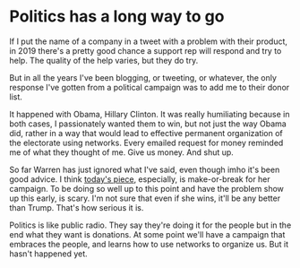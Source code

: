 # Politics has a long way to go
If I put the name of a company in a tweet with a problem with their product, in 2019 there's a pretty good chance a support rep will respond and try to help. The quality of the help varies, but they do try.

But in all the years I've been blogging, or tweeting, or whatever, the only response I've gotten from a political campaign was to add me to their donor list.

It happened with Obama, Hillary Clinton.  It was really humiliating because in both cases, I passionately wanted them to win, but not just the way Obama did, rather in a way that would lead to effective permanent organization of the electorate using networks. Every emailed request for money reminded me of what they thought of me. Give us money. And shut up. 

So far Warren has just ignored what I've said, even though imho it's been good advice. I think <a href="http://scripting.com/2019/10/13.html#a135827">today's piece</a>, especially, is make-or-break for her campaign. To be doing so well up to this point and have the problem show up this early, is scary. I'm not sure that even if she wins, it'll be any better than Trump. That's how serious it is. 

Politics is like public radio. They say they're doing it for the people but in the end what they want is donations. At some point we'll have a campaign that embraces the people, and learns how to use networks to organize us. But it hasn't happened yet. 

